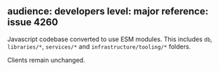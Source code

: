 audience: developers
level: major
reference: issue 4260
---

Javascript codebase converted to use ESM modules.
This includes `db`, `libraries/*`, `services/*` and `infrastructure/tooling/*` folders.

Clients remain unchanged.

